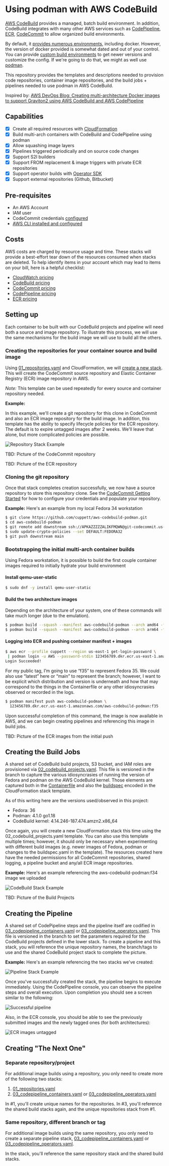# Using podman with AWS CodeBuild

[AWS CodeBuild][codebuild] provides a managed, batch build environment.
In addition, CodeBuild integrates with many other AWS services such as 
[CodePipeline][codepipeline], [ECR][ecr], [CodeCommit][codecommit] to 
allow organized build environments.

By default, it [provides numerous environments][codebuild-envs], including docker.
However, the version of docker provided is somewhat dated and out of your control.
You can provide [custom build environments][codebuild-custom] to get newer versions
and customize the config.
If we're going to do that, we might as well use [podman].

This repository provides the templates and descriptions needed to provision code
repositories, container image repositories, and the build jobs + pipelines needed to
use podman in AWS CodeBuild.

Inspired by: [AWS DevOps Blog: Creating multi-architecture Docker images to support Graviton2 using AWS CodeBuild and AWS CodePipeline](https://aws.amazon.com/blogs/devops/creating-multi-architecture-docker-images-to-support-graviton2-using-aws-codebuild-and-aws-codepipeline/)

## Capabilities

- [x] Create all required resources with [CloudFormation][cloudformation]
- [x] Build multi-arch containers with CodeBuild and CodePipeline using podman
- [x] Allow squashing image layers
- [x] Pipelines triggered periodically and on source code changes
- [x] Support S2I builders
- [x] Support FROM replacement & image triggers with private ECR repositories
- [x] Support operator builds with [Operator SDK](https://sdk.operatorframework.io/)
- [x] Support external repositories (Github, Bitbucket)

## Pre-requisites
- An AWS Account
- IAM user
- CodeCommit credentials [configured](https://docs.aws.amazon.com/IAM/latest/UserGuide/id_credentials_ssh-keys.html)
- [AWS CLI installed and configured](https://docs.aws.amazon.com/cli/latest/userguide/cli-chap-install.html)

## Costs
AWS costs are charged by resource usage and time. These stacks will provide a best-effort
tear down of the resources consumed when stacks are deleted. To help identify items 
in your account which may lead to items on your bill, here is a helpful checklist:

- [CloudWatch pricing][cloudwatch-pricing]
- [CodeBuild pricing][codebuild-pricing]
- [CodeCommit pricing][codecommit-pricing]
- [CodePipeline pricing][codepipeline-pricing]
- [ECR pricing][ecr-pricing]

## Setting up
Each container to be built with our CodeBuild projects and pipeline will need both a source and 
image repository.
To illustrate this process, we will use the same mechanisms for the build image we will 
use to build all the others.

### Creating the repositories for your container source and build image
Using [01_repositories.yaml](cloudformation/01_repositories.yaml) and CloudFormation, 
we will [create a new stack][cloudformation-create-stack].
This will create the CodeCommit source repository and Elastic Container Registry (ECR)
image repository in AWS.

*Note:* This template can be used repeatedly for every source and container repository needed.

**Example:**

In this example, we'll create a git repository for this clone in CodeCommit and also
an ECR image repository for the build image.
In addition, this template has the ability to specify lifecycle policies for the ECR repository.
The default is to expire untagged images after 2 weeks. We'll leave that alone, but more complicated
policies are possible.

![Repository Stack Example](images/repositories_stack.png)

TBD: Picture of the CodeCommit repository

TBD: Picture of the ECR repository 

### Cloning the git repository
Once that stack completes creation successfully, we now have a source repository to store
this repository clone. See the [CodeCommit Getting Started][codecommit-getting-started] 
for how to configure your credentials and populate your repository.

**Example:**
Here's an example from my local Fedora 34 workstation

```bash
$ git clone https://github.com/cuppett/aws-codebuild-podman.git
$ cd aws-codebuild-podman
$ git remote add downstream ssh://APKAZZZZZALIKFMQWN@git-codecommit.us-east-1.amazonaws.com/v1/repos/aws-codebuild-podman
$ sudo update-crypto-policies --set DEFAULT:FEDORA32
$ git push downstream main
```

### Bootstrapping the initial multi-arch container builds
Using Fedora workstation, it is possible to build the first couple container images required to 
initially hydrate your build environment

#### Install qemu-user-static
```bash
$ sudo dnf -y install qemu-user-static
```

#### Build the two architecture images
Depending on the architecture of your system, one of these commands will take much longer (due to the emulation).
```bash
$ podman build --squash --manifest aws-codebuild-podman --arch amd64 -f Containerfile ./
$ podman build --squash --manifest aws-codebuild-podman --arch arm64 -f Containerfile ./
```

#### Logging into ECR and pushing container manifest + images
```bash
$ aws ecr --profile cuppett --region us-east-1 get-login-password \
 | podman login -u AWS --password-stdin 123456789.dkr.ecr.us-east-1.amazonaws.com
Login Succeeded!
```

For my public tag, I’m going to use “f35” to represent Fedora 35. 
We could also use “latest” here or “main” to represent the branch; 
however, I want to be explicit which distribution and version is underneath 
and how that may correspond to the things in the Containerfile or any other 
idiosyncrasies observed or recorded in the logs.

```bash
$ podman manifest push aws-codebuild-podman \
  123456789.dkr.ecr.us-east-1.amazonaws.com/aws-codebuild-podman:f35
```
Upon successful completion of this command, the image is now available in AWS, and we can 
begin creating pipelines and referencing this image in build jobs.

TBD: Picture of the ECR images from the initial push

## Creating the Build Jobs
A shared set of CodeBuild build projects, S3 bucket, and IAM roles are provisioned via
[02_codebuild_projects.yaml](cloudformation/02_codebuild_projects.yaml).
This file is versioned in the branch to capture the various idiosyncrasies of running the
version of Fedora and podman on the AWS CodeBuild kernel.
Those elements are captured both in the [Containerfile](Containerfile) and also the
[buildspec][codebuild-buildspec] encoded in the CloudFormation stack template.

As of this writing here are the versions used/observed in this project:

* Fedora: 36
* Podman: 4.1.0 go1.18
* CodeBuild kernel: 4.14.246-187.474.amzn2.x86_64

Once again, you will create a new CloudFormation stack this time using the 
02_codebuild_projects.yaml template.
You can also use this template multiple times; however, it should only be necessary
when experimenting with different build images (e.g. newer images of Fedora, podman or
changes to the buildspec.yaml in the template).
The resources created here have the needed permissions for all CodeCommit repositories,
shared logging, a pipeline bucket and any/all ECR image repositories.

**Example:**
Here's an example referencing the aws-codebuild-podman:f34 image we uploaded

![CodeBuild Stack Example](images/codebuild_stack.png)

TBD: Picture of the Build Projects

## Creating the Pipeline
A shared set of CodePipeline steps and the pipeline itself are codified in
[03_codepipeline_containers.yaml](cloudformation/03_codepipeline_containers.yaml)
or [03_codepipeline_operators.yaml](cloudformation/03_codepipeline_operators.yaml).
This file is versioned in the branch to set the parameters required for the
CodeBuild projects defined in the lower stack.
To create a pipeline and this stack, you will reference the unique repository
names, the branch/tags to use and the shared CodeBuild project stack to complete
the picture.

**Example:**
Here's an example referencing the two stacks we've created:

![Pipeline Stack Example](images/pipeline_stack.png)

Once you've successfully created the stack, the pipeline begins to execute immediately.
Using the CodePipeline console, you can observe the pipeline steps and overall execution.
Upon completion you should see a screen similar to the following: 

![Successful pipeline](images/successful-pipeline.png)

Also, in the ECR console, you should be able to see the previously submitted images and
the newly tagged ones (for both architectures):

![ECR images untagged](images/ecr_after_build.png)

## Creating "The Next One"

### Separate repository/project

For additional image builds using a repository, you only need to create more of the
following two stacks:

1. [01_repositories.yaml](cloudformation/01_repositories.yaml)
2. [03_codepipeline_containers.yaml](cloudformation/03_codepipeline_containers.yaml) or
   [03_codepipeline_operators.yaml](cloudformation/03_codepipeline_operators.yaml)

In #1, you'll create unique names for the repositories. In #3, you'll reference the shared
build stacks again, and the unique repositories stack from #1.

### Same repository, different branch or tag

For additional image builds using the same repository, you only need to create a separate
pipeline stack, [03_codepipeline_containers.yaml](cloudformation/03_codepipeline_containers.yaml) or
[03_codepipeline_operators.yaml](cloudformation/03_codepipeline_operators.yaml).

In the stack, you'll reference the same repository stack and the shared
build stacks.

[cloudformation]: https://aws.amazon.com/cloudformation/
[cloudformation-create-stack]: https://docs.aws.amazon.com/AWSCloudFormation/latest/UserGuide/cfn-console-create-stack.html
[cloudwatch-pricing]: https://aws.amazon.com/cloudwatch/pricing/
[codebuild]: https://aws.amazon.com/codebuild/
[codebuild-buildspec]: https://docs.aws.amazon.com/codebuild/latest/userguide/build-spec-ref.html
[codebuild-custom]: https://aws.amazon.com/blogs/devops/extending-aws-codebuild-with-custom-build-environments/
[codebuild-envs]: https://docs.aws.amazon.com/codebuild/latest/userguide/build-env-ref.html
[codebuild-pricing]: https://aws.amazon.com/codebuild/pricing/
[codecommit]: https://aws.amazon.com/codecommit/
[codecommit-getting-started]: https://docs.aws.amazon.com/codecommit/latest/userguide/getting-started.html
[codecommit-pricing]: https://aws.amazon.com/codecommit/pricing/
[codepipeline]: https://aws.amazon.com/codepipeline/
[codepipeline-pricing]: https://aws.amazon.com/codepipeline/pricing/
[ecr]: https://aws.amazon.com/ecr/
[ecr-pricing]: https://aws.amazon.com/ecr/pricing/
[podman]: https://podman.io/
